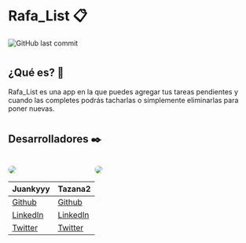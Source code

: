 # Rafa_List 📋

![GitHub last commit](https://img.shields.io/github/last-commit/Tazana2/ToDo-List_Flutter?label=Last%20Commit&logo=Flutter&color=FFFF00)

#

## ¿Qué es? 🤔
 Rafa_List es una app en la que puedes agregar tus tareas pendientes y cuando las completes podrás tacharlas o simplemente eliminarlas para poner nuevas.

#

## Desarrolladores ✒️ 


<br>
<div style="display: flex; width: 12rem; justify-content: space-between;">
  <a href="https://github.com/Tazana2/ToDo-List_Flutter/graphs/contributors">
    <img src="https://github.com/Juankyyy.png?size=70" style="border-radius: 50%;"/>
  </a>
  
  <a href="https://github.com/Tazana2/ToDo-List_Flutter/graphs/contributors">
    <img src="https://github.com/Tazana2.png?size=70" style="border-radius: 50%;"/>
  </a>

</div>


| **Juankyyy** | **Tazana2** |
| --- | --- |
| [Github](https://github.com/juankyyy) | [Github](https://github.com/Tazana2) |
| [LinkedIn](https://www.linkedin.com/in/juan-camilo-herrera-65582526b/) | [LinkedIn](https://www.linkedin.com/in/daniel-santana-meza-199351268/) |
| [Twitter](https://twitter.com/Juankyyy_) | [Twitter](https://twitter.com/Daniel270639?s=20) |

